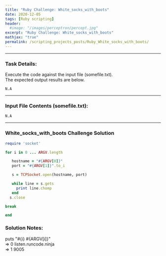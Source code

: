 ```yaml
---
title: "Ruby Challenge: White_socks_with_boots"
date: 2020-12-05
tags: [Ruby scripting]
header:
  #image: "/images/perceptron/percept.jpg"
excerpt: "Ruby Challenge: White_socks_with_boots"
mathjax: "true"
permalink: /scripting_projects_posts/Ruby_White_socks_with_boots/
---
```


---
### Task Details:
Execute the code against the input file (somefile.txt).\
The expected output results are below.
```
N.A
```
---
### Input File Contents (somefile.txt):
```
N.A
```

---
### White_socks_with_boots Challenge Solution
```ruby
require 'socket'

for i in 0 ... ARGV.length

   hostname = "#{ARGV[0]}"
   port = "#{ARGV[1]}".to_i

   s = TCPSocket.open(hostname, port)

   while line = s.gets
     print line.chomp
   end
  s.close

break

end
```


### Solution Notes:
puts "#{i} #{ARGV[i]}"\
=>  0 listen.runcode.ninja\
=>  1 9005
